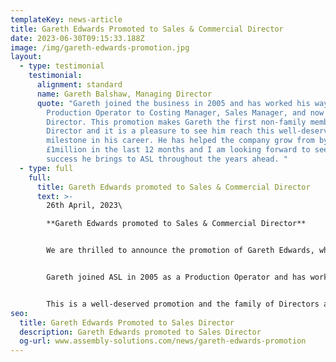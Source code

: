 ```yaml
---
templateKey: news-article
title: Gareth Edwards Promoted to Sales & Commercial Director
date: 2023-06-30T09:15:33.188Z
image: /img/gareth-edwards-promotion.jpg
layout:
  - type: testimonial
    testimonial:
      alignment: standard
      name: Gareth Balshaw, Managing Director
      quote: "Gareth joined the business in 2005 and has worked his way up from
        Production Operator to Costing Manager, Sales Manager, and now Sales
        Director. This promotion makes Gareth the first non-family member
        Director and it is a pleasure to see him reach this well-deserved
        milestone in his career. He has helped the company grow from by
        £1million in the last 12 months and I am looking forward to seeing the
        success he brings to ASL throughout the years ahead. "
  - type: full
    full:
      title: Gareth Edwards promoted to Sales & Commercial Director
      text: >-
        2﻿6th April, 2023\

        **G﻿areth Edwards promoted to Sales & Commercial Director**


        W﻿e are thrilled to announce the promotion of Gareth Edwards, who has become Sales & Commercial Director.


        G﻿areth joined ASL in 2005 as a Production Operator and has worked his way up the ladder over the last 18 years from roles including; Quality Manager, Costing Manager and Sales Manager.


        T﻿his is a well-deserved promotion and the family of Directors are delighted to have Gareth on the Board as the company continues it's rapid growth journey.
seo:
  title: Gareth Edwards Promoted to Sales Director
  description: Gareth Edwards promoted to Sales Director
  og-url: www.assembly-solutions.com/news/gareth-edwards-promotion
---
```

